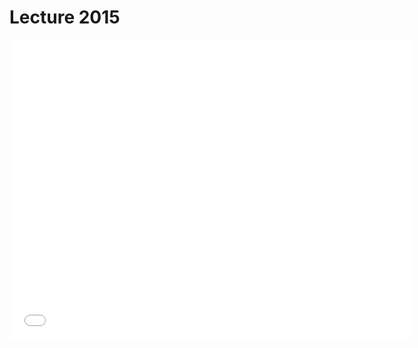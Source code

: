 # Lecture 2015
<iframe id="iframepdf" src="../Bash_lecture.pdf" frameborder="0" width="640" height="480" allowfullscreen="true" mozallowfullscreen="true" webkitallowfullscreen="true"></iframe> 
